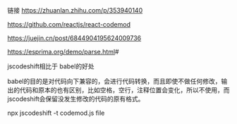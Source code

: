 链接 <https://zhuanlan.zhihu.com/p/353940140>

<https://github.com/reactjs/react-codemod>

<https://juejin.cn/post/6844904195624009736>

<https://esprima.org/demo/parse.html>#

jscodeshift相比于 babel的好处

babel的目的是对代码向下兼容的，会进行代码转换，而且即使不做任何修改，输出的代码和原本的也有区别，比如空格，空行，注释位置会变化，所以不使用，而jscodeshift会保留没发生修改的代码的原有格式。

npx jscodeshift -t codemod.js file
